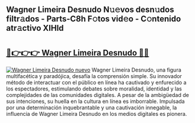 ## Wagner Limeira Desnudo N𝚞𝚎vos desn𝚞dos filtr𝚊dos - Parts-C8h F𝚘tos vid𝚎o - C𝚘ntenido atr𝚊ctivo XIHld

# <h2><a href="http://mbb92j.tromn.icu/?c=Wagner+Limeira+Desnudo">🔗👉👉👉 Wagner Limeira Desnudo 🔗🔗</a></h2>

[![Wagner Limeira Desnudo nuevo](https://i.imgur.com/pEAQMta.gif)](http://mbb92j.tromn.icu/?c=Wagner+Limeira+Desnudo)
Wagner Limeira Desnudo, una figura multifacética y paradójica, desafía la comprensión simple. Su innovador método de interactuar con el público en línea ha cautivado y enfurecido a los espectadores, estimulando debates sobre moralidad, identidad y las complejidades de las comunidades digitales. A pesar de la ambigüedad de sus intenciones, su huella en la cultura en línea es imborrable. Impulsada por una determinación inquebrantable y una cautivación innegable, la influencia de Wagner Limeira Desnudo en los medios digitales es pionera.
